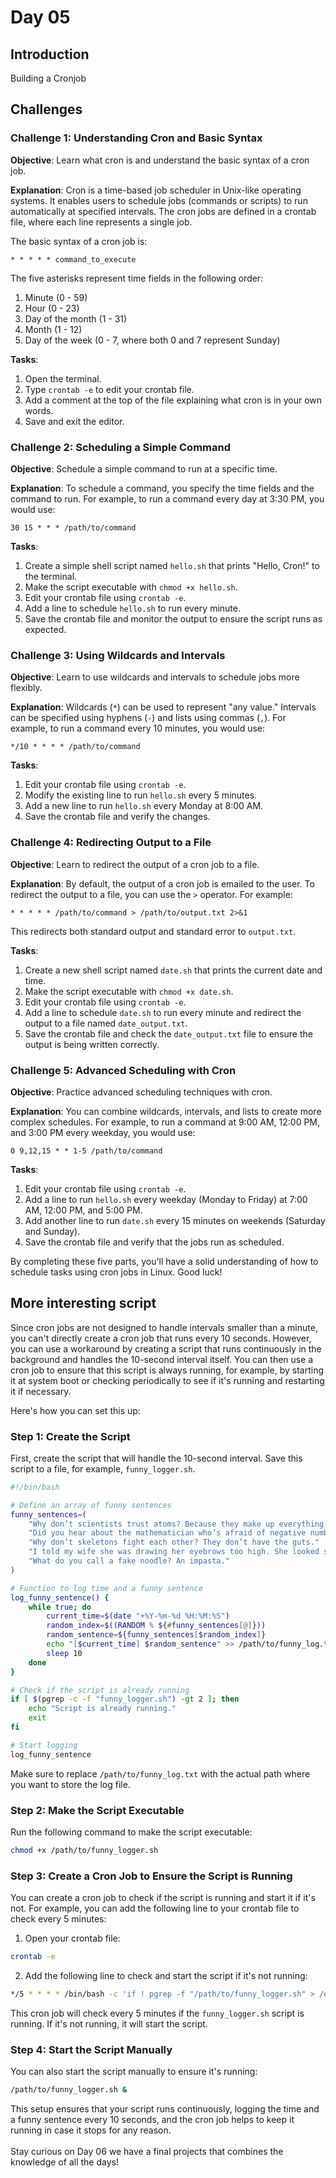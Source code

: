 # Day 05 
## Introduction
Building a Cronjob


## Challenges

### Challenge 1: Understanding Cron and Basic Syntax

**Objective**: Learn what cron is and understand the basic syntax of a cron job.

**Explanation**:
Cron is a time-based job scheduler in Unix-like operating systems. It enables users to schedule jobs (commands or scripts) to run automatically at specified intervals. The cron jobs are defined in a crontab file, where each line represents a single job.

The basic syntax of a cron job is:
```
* * * * * command_to_execute
```
The five asterisks represent time fields in the following order:
1. Minute (0 - 59)
2. Hour (0 - 23)
3. Day of the month (1 - 31)
4. Month (1 - 12)
5. Day of the week (0 - 7, where both 0 and 7 represent Sunday)

**Tasks**:
1. Open the terminal.
2. Type `crontab -e` to edit your crontab file.
3. Add a comment at the top of the file explaining what cron is in your own words.
4. Save and exit the editor.

### Challenge 2: Scheduling a Simple Command

**Objective**: Schedule a simple command to run at a specific time.

**Explanation**:
To schedule a command, you specify the time fields and the command to run. For example, to run a command every day at 3:30 PM, you would use:
```
30 15 * * * /path/to/command
```

**Tasks**:
1. Create a simple shell script named `hello.sh` that prints "Hello, Cron!" to the terminal.
2. Make the script executable with `chmod +x hello.sh`.
3. Edit your crontab file using `crontab -e`.
4. Add a line to schedule `hello.sh` to run every minute.
5. Save the crontab file and monitor the output to ensure the script runs as expected.

### Challenge 3: Using Wildcards and Intervals

**Objective**: Learn to use wildcards and intervals to schedule jobs more flexibly.

**Explanation**:
Wildcards (`*`) can be used to represent "any value." Intervals can be specified using hyphens (`-`) and lists using commas (`,`). For example, to run a command every 10 minutes, you would use:
```
*/10 * * * * /path/to/command
```

**Tasks**:
1. Edit your crontab file using `crontab -e`.
2. Modify the existing line to run `hello.sh` every 5 minutes.
3. Add a new line to run `hello.sh` every Monday at 8:00 AM.
4. Save the crontab file and verify the changes.

### Challenge 4: Redirecting Output to a File

**Objective**: Learn to redirect the output of a cron job to a file.

**Explanation**:
By default, the output of a cron job is emailed to the user. To redirect the output to a file, you can use the `>` operator. For example:
```
* * * * * /path/to/command > /path/to/output.txt 2>&1
```
This redirects both standard output and standard error to `output.txt`.

**Tasks**:
1. Create a new shell script named `date.sh` that prints the current date and time.
2. Make the script executable with `chmod +x date.sh`.
3. Edit your crontab file using `crontab -e`.
4. Add a line to schedule `date.sh` to run every minute and redirect the output to a file named `date_output.txt`.
5. Save the crontab file and check the `date_output.txt` file to ensure the output is being written correctly.

### Challenge 5: Advanced Scheduling with Cron

**Objective**: Practice advanced scheduling techniques with cron.

**Explanation**:
You can combine wildcards, intervals, and lists to create more complex schedules. For example, to run a command at 9:00 AM, 12:00 PM, and 3:00 PM every weekday, you would use:
```
0 9,12,15 * * 1-5 /path/to/command
```

**Tasks**:
1. Edit your crontab file using `crontab -e`.
2. Add a line to run `hello.sh` every weekday (Monday to Friday) at 7:00 AM, 12:00 PM, and 5:00 PM.
3. Add another line to run `date.sh` every 15 minutes on weekends (Saturday and Sunday).
4. Save the crontab file and verify that the jobs run as scheduled.

By completing these five parts, you'll have a solid understanding of how to schedule tasks using cron jobs in Linux. Good luck!

## More interesting script
Since cron jobs are not designed to handle intervals smaller than a minute, you can't directly create a cron job that runs every 10 seconds. However, you can use a workaround by creating a script that runs continuously in the background and handles the 10-second interval itself. You can then use a cron job to ensure that this script is always running, for example, by starting it at system boot or checking periodically to see if it's running and restarting it if necessary.

Here's how you can set this up:

### Step 1: Create the Script

First, create the script that will handle the 10-second interval. Save this script to a file, for example, `funny_logger.sh`.

```bash
#!/bin/bash

# Define an array of funny sentences
funny_sentences=(
    "Why don’t scientists trust atoms? Because they make up everything!"
    "Did you hear about the mathematician who’s afraid of negative numbers? He’ll stop at nothing to avoid them!"
    "Why don’t skeletons fight each other? They don’t have the guts."
    "I told my wife she was drawing her eyebrows too high. She looked surprised."
    "What do you call a fake noodle? An impasta."
)

# Function to log time and a funny sentence
log_funny_sentence() {
    while true; do
        current_time=$(date "+%Y-%m-%d %H:%M:%S")
        random_index=$((RANDOM % ${#funny_sentences[@]}))
        random_sentence=${funny_sentences[$random_index]}
        echo "[$current_time] $random_sentence" >> /path/to/funny_log.txt
        sleep 10
    done
}

# Check if the script is already running
if [ $(pgrep -c -f "funny_logger.sh") -gt 2 ]; then
    echo "Script is already running."
    exit
fi

# Start logging
log_funny_sentence
```

Make sure to replace `/path/to/funny_log.txt` with the actual path where you want to store the log file.

### Step 2: Make the Script Executable

Run the following command to make the script executable:

```bash
chmod +x /path/to/funny_logger.sh
```

### Step 3: Create a Cron Job to Ensure the Script is Running

You can create a cron job to check if the script is running and start it if it's not. For example, you can add the following line to your crontab file to check every 5 minutes:

1. Open your crontab file:

```bash
crontab -e
```

2. Add the following line to check and start the script if it's not running:

```bash
*/5 * * * * /bin/bash -c 'if ! pgrep -f "/path/to/funny_logger.sh" > /dev/null; then /path/to/funny_logger.sh & fi'
```

This cron job will check every 5 minutes if the `funny_logger.sh` script is running. If it's not running, it will start the script.

### Step 4: Start the Script Manually

You can also start the script manually to ensure it's running:

```bash
/path/to/funny_logger.sh &
```

This setup ensures that your script runs continuously, logging the time and a funny sentence every 10 seconds, and the cron job helps to keep it running in case it stops for any reason.</br>
</br>
Stay curious on Day 06 we have a final projects that combines the knowledge of all the days!
